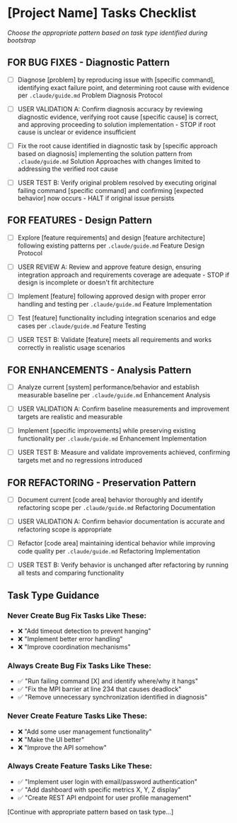# [Project Name] Tasks Checklist

*Choose the appropriate pattern based on task type identified during bootstrap*

## FOR BUG FIXES - Diagnostic Pattern
- [ ] Diagnose [problem] by reproducing issue with [specific command], identifying exact failure point, and determining root cause with evidence per `.claude/guide.md` Problem Diagnosis Protocol

- [ ] USER VALIDATION A: Confirm diagnosis accuracy by reviewing diagnostic evidence, verifying root cause [specific cause] is correct, and approving proceeding to solution implementation - STOP if root cause is unclear or evidence insufficient

- [ ] Fix the root cause identified in diagnostic task by [specific approach based on diagnosis] implementing the solution pattern from `.claude/guide.md` Solution Approaches with changes limited to addressing the verified root cause

- [ ] USER TEST B: Verify original problem resolved by executing original failing command [specific command] and confirming [expected behavior] now occurs - HALT if original issue persists

## FOR FEATURES - Design Pattern  
- [ ] Explore [feature requirements] and design [feature architecture] following existing patterns per `.claude/guide.md` Feature Design Protocol

- [ ] USER REVIEW A: Review and approve feature design, ensuring integration approach and requirements coverage are adequate - STOP if design is incomplete or doesn't fit architecture

- [ ] Implement [feature] following approved design with proper error handling and testing per `.claude/guide.md` Feature Implementation

- [ ] Test [feature] functionality including integration scenarios and edge cases per `.claude/guide.md` Feature Testing

- [ ] USER TEST B: Validate [feature] meets all requirements and works correctly in realistic usage scenarios

## FOR ENHANCEMENTS - Analysis Pattern
- [ ] Analyze current [system] performance/behavior and establish measurable baseline per `.claude/guide.md` Enhancement Analysis

- [ ] USER VALIDATION A: Confirm baseline measurements and improvement targets are realistic and measurable

- [ ] Implement [specific improvements] while preserving existing functionality per `.claude/guide.md` Enhancement Implementation 

- [ ] USER TEST B: Measure and validate improvements achieved, confirming targets met and no regressions introduced

## FOR REFACTORING - Preservation Pattern
- [ ] Document current [code area] behavior thoroughly and identify refactoring scope per `.claude/guide.md` Refactoring Documentation

- [ ] USER VALIDATION A: Confirm behavior documentation is accurate and refactoring scope is appropriate

- [ ] Refactor [code area] maintaining identical behavior while improving code quality per `.claude/guide.md` Refactoring Implementation

- [ ] USER TEST B: Verify behavior is unchanged after refactoring by running all tests and comparing functionality

## Task Type Guidance

### Never Create Bug Fix Tasks Like These:
- ❌ "Add timeout detection to prevent hanging"
- ❌ "Implement better error handling" 
- ❌ "Improve coordination mechanisms"

### Always Create Bug Fix Tasks Like These:
- ✅ "Run failing command [X] and identify where/why it hangs"
- ✅ "Fix the MPI barrier at line 234 that causes deadlock"
- ✅ "Remove unnecessary synchronization identified in diagnosis"

### Never Create Feature Tasks Like These:
- ❌ "Add some user management functionality"
- ❌ "Make the UI better"
- ❌ "Improve the API somehow"

### Always Create Feature Tasks Like These:  
- ✅ "Implement user login with email/password authentication"
- ✅ "Add dashboard with specific metrics X, Y, Z display"
- ✅ "Create REST API endpoint for user profile management"

[Continue with appropriate pattern based on task type...]